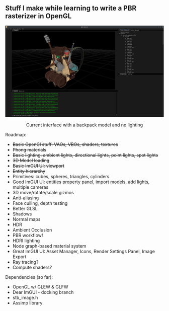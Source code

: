 ## Stuff I make while learning to write a PBR rasterizer in OpenGL

<p align="center"><img src="images/v0.1.1.png" width="700"/></p>
<p align="center">Current interface with a backpack model and no lighting</p>

Roadmap:
- ~~Basic OpenGl stuff: VAOs, VBOs, shaders, textures~~
- ~~Phong materials~~
- ~~Basic lighting: ambient lights, directional lights, point lights, spot lights~~
- ~~3D Model loading~~
- ~~Basic ImGUI UI: viewport~~
- ~~Entity hierarchy~~
- Primitives: cubes, spheres, triangles, cylinders
- Good ImGUI UI: entities property panel, import models, add lights, multiple cameras
- 3D move/rotate/scale gizmos
- Anti-aliasing
- Face culling, depth testing
- Better GLSL
- Shadows
- Normal maps
- HDR
- Ambient Occlusion
- PBR workflow!
- HDRI lighting
- Node graph-based material system
- Great ImGUI UI: Asset Manager, Icons, Render Settings Panel, Image Export
- Ray tracing?
- Compute shaders?

Dependencies (so far):
- OpenGL w/ GLEW & GLFW
- Dear ImGUI - docking branch
- stb_image.h
- Assimp library